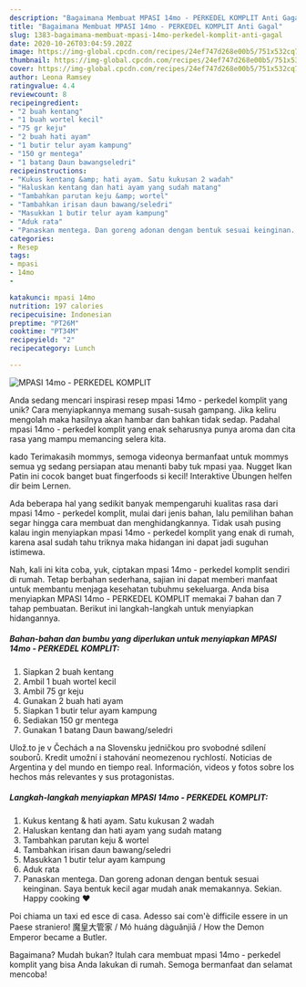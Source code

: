 ```yaml
---
description: "Bagaimana Membuat MPASI 14mo - PERKEDEL KOMPLIT Anti Gagal"
title: "Bagaimana Membuat MPASI 14mo - PERKEDEL KOMPLIT Anti Gagal"
slug: 1383-bagaimana-membuat-mpasi-14mo-perkedel-komplit-anti-gagal
date: 2020-10-26T03:04:59.202Z
image: https://img-global.cpcdn.com/recipes/24ef747d268e00b5/751x532cq70/mpasi-14mo-perkedel-komplit-foto-resep-utama.jpg
thumbnail: https://img-global.cpcdn.com/recipes/24ef747d268e00b5/751x532cq70/mpasi-14mo-perkedel-komplit-foto-resep-utama.jpg
cover: https://img-global.cpcdn.com/recipes/24ef747d268e00b5/751x532cq70/mpasi-14mo-perkedel-komplit-foto-resep-utama.jpg
author: Leona Ramsey
ratingvalue: 4.4
reviewcount: 8
recipeingredient:
- "2 buah kentang"
- "1 buah wortel kecil"
- "75 gr keju"
- "2 buah hati ayam"
- "1 butir telur ayam kampung"
- "150 gr mentega"
- "1 batang Daun bawangseledri"
recipeinstructions:
- "Kukus kentang &amp; hati ayam. Satu kukusan 2 wadah"
- "Haluskan kentang dan hati ayam yang sudah matang"
- "Tambahkan parutan keju &amp; wortel"
- "Tambahkan irisan daun bawang/seledri"
- "Masukkan 1 butir telur ayam kampung"
- "Aduk rata"
- "Panaskan mentega. Dan goreng adonan dengan bentuk sesuai keinginan. Saya bentuk kecil agar mudah anak memakannya. Sekian. Happy cooking ❤️"
categories:
- Resep
tags:
- mpasi
- 14mo
- 

katakunci: mpasi 14mo  
nutrition: 197 calories
recipecuisine: Indonesian
preptime: "PT26M"
cooktime: "PT34M"
recipeyield: "2"
recipecategory: Lunch

---
```



![MPASI 14mo - PERKEDEL KOMPLIT](https://img-global.cpcdn.com/recipes/24ef747d268e00b5/751x532cq70/mpasi-14mo-perkedel-komplit-foto-resep-utama.jpg)

Anda sedang mencari inspirasi resep mpasi 14mo - perkedel komplit yang unik? Cara menyiapkannya memang susah-susah gampang. Jika keliru mengolah maka hasilnya akan hambar dan bahkan tidak sedap. Padahal mpasi 14mo - perkedel komplit yang enak seharusnya punya aroma dan cita rasa yang mampu memancing selera kita.

kado Terimakasih mommys, semoga videonya bermanfaat untuk mommys semua yg sedang persiapan atau menanti baby tuk mpasi yaa. Nugget Ikan Patin ini cocok banget buat fingerfoods si kecil! Interaktive Übungen helfen dir beim Lernen.

Ada beberapa hal yang sedikit banyak mempengaruhi kualitas rasa dari mpasi 14mo - perkedel komplit, mulai dari jenis bahan, lalu pemilihan bahan segar hingga cara membuat dan menghidangkannya. Tidak usah pusing kalau ingin menyiapkan mpasi 14mo - perkedel komplit yang enak di rumah, karena asal sudah tahu triknya maka hidangan ini dapat jadi suguhan istimewa.


Nah, kali ini kita coba, yuk, ciptakan mpasi 14mo - perkedel komplit sendiri di rumah. Tetap berbahan sederhana, sajian ini dapat memberi manfaat untuk membantu menjaga kesehatan tubuhmu sekeluarga. Anda bisa menyiapkan MPASI 14mo - PERKEDEL KOMPLIT memakai 7 bahan dan 7 tahap pembuatan. Berikut ini langkah-langkah untuk menyiapkan hidangannya.

<!--inarticleads1-->

##### Bahan-bahan dan bumbu yang diperlukan untuk menyiapkan MPASI 14mo - PERKEDEL KOMPLIT:

1. Siapkan 2 buah kentang
1. Ambil 1 buah wortel kecil
1. Ambil 75 gr keju
1. Gunakan 2 buah hati ayam
1. Siapkan 1 butir telur ayam kampung
1. Sediakan 150 gr mentega
1. Gunakan 1 batang Daun bawang/seledri


Ulož.to je v Čechách a na Slovensku jedničkou pro svobodné sdílení souborů. Kredit umožní i stahování neomezenou rychlostí. Noticias de Argentina y del mundo en tiempo real. Información, videos y fotos sobre los hechos más relevantes y sus protagonistas. 

<!--inarticleads2-->

##### Langkah-langkah menyiapkan MPASI 14mo - PERKEDEL KOMPLIT:

1. Kukus kentang &amp; hati ayam. Satu kukusan 2 wadah
1. Haluskan kentang dan hati ayam yang sudah matang
1. Tambahkan parutan keju &amp; wortel
1. Tambahkan irisan daun bawang/seledri
1. Masukkan 1 butir telur ayam kampung
1. Aduk rata
1. Panaskan mentega. Dan goreng adonan dengan bentuk sesuai keinginan. Saya bentuk kecil agar mudah anak memakannya. Sekian. Happy cooking ❤️


Poi chiama un taxi ed esce di casa. Adesso sai com&#39;è difficile essere in un Paese straniero! 魔皇大管家 / Mó huáng dàguǎnjiā / How the Demon Emperor became a Butler. 

Bagaimana? Mudah bukan? Itulah cara membuat mpasi 14mo - perkedel komplit yang bisa Anda lakukan di rumah. Semoga bermanfaat dan selamat mencoba!
